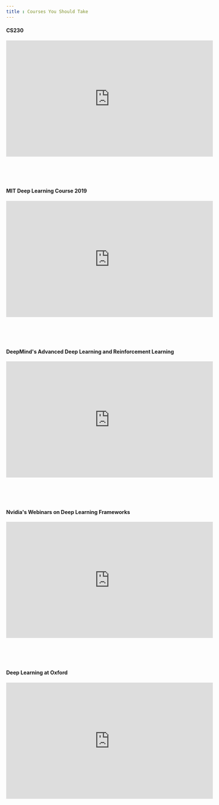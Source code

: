 ```yaml
---
title : Courses You Should Take 
---
```

#### CS230 
<iframe width="560" height="315" src="https://www.youtube-nocookie.com/embed/PySo_6S4ZAg?controls=0" title="YouTube video player" frameborder="0" allow="accelerometer; autoplay; clipboard-write; encrypted-media; gyroscope; picture-in-picture" allowfullscreen></iframe>

<br/><br/><br/>

#### MIT Deep Learning Course 2019
<iframe width="560" height="315" src="https://www.youtube.com/embed/videoseries?list=PLtBw6njQRU-rwp5__7C0oIVt26ZgjG9NI" frameborder="0" allow="accelerometer; autoplay; encrypted-media; gyroscope; picture-in-picture" allowfullscreen></iframe>

<br/><br/><br/>

#### DeepMind's Advanced Deep Learning and Reinforcement Learning
<iframe width="560" height="315" src="https://www.youtube.com/embed/videoseries?list=PLqYmG7hTraZDNJre23vqCGIVpfZ_K2RZs" frameborder="0" allow="accelerometer; autoplay; encrypted-media; gyroscope; picture-in-picture" allowfullscreen></iframe>

<br/><br/><br/>

#### Nvidia's Webinars on Deep Learning Frameworks
<iframe width="560" height="315" src="https://www.youtube.com/embed/videoseries?list=PL5B692fm6--tI-ijknnVZWbXU2H4JpSYe" frameborder="0" allow="accelerometer; autoplay; encrypted-media; gyroscope; picture-in-picture" allowfullscreen></iframe>

<br/><br/><br/>

#### Deep Learning at Oxford
<iframe width="560" height="315" src="https://www.youtube.com/embed/videoseries?list=PLE6Wd9FR--EfW8dtjAuPoTuPcqmOV53Fu" frameborder="0" allow="accelerometer; autoplay; encrypted-media; gyroscope; picture-in-picture" allowfullscreen></iframe>
